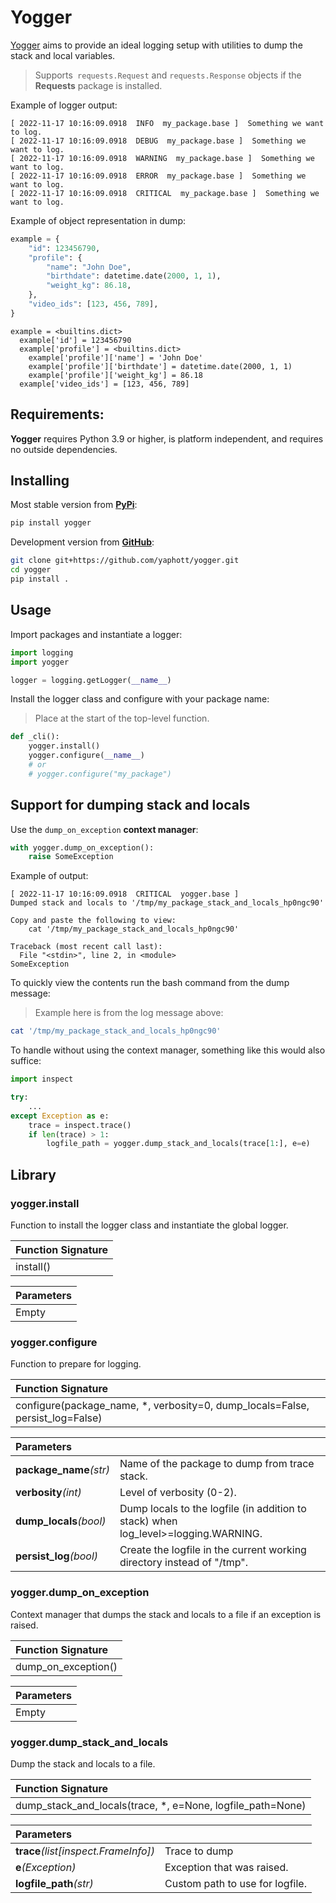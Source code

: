 # Yogger

[Yogger](https://github.com/yaphott/yogger) aims to provide an ideal logging setup with utilities to dump the stack and local variables.

> Supports` requests.Request` and `requests.Response` objects if the **Requests** package is installed.

Example of logger output:

```text
[ 2022-11-17 10:16:09.0918  INFO  my_package.base ]  Something we want to log.
[ 2022-11-17 10:16:09.0918  DEBUG  my_package.base ]  Something we want to log.
[ 2022-11-17 10:16:09.0918  WARNING  my_package.base ]  Something we want to log.
[ 2022-11-17 10:16:09.0918  ERROR  my_package.base ]  Something we want to log.
[ 2022-11-17 10:16:09.0918  CRITICAL  my_package.base ]  Something we want to log.
```

Example of object representation in dump:

```python
example = {
    "id": 123456790,
    "profile": {
        "name": "John Doe",
        "birthdate": datetime.date(2000, 1, 1),
        "weight_kg": 86.18,
    },
    "video_ids": [123, 456, 789],
}
```

```text
example = <builtins.dict>
  example['id'] = 123456790
  example['profile'] = <builtins.dict>
    example['profile']['name'] = 'John Doe'
    example['profile']['birthdate'] = datetime.date(2000, 1, 1)
    example['profile']['weight_kg'] = 86.18
  example['video_ids'] = [123, 456, 789]
```

## Requirements:

**Yogger** requires Python 3.9 or higher, is platform independent, and requires no outside dependencies.

## Installing

Most stable version from [**PyPi**](https://pypi.org/project/yogger/):

```bash
pip install yogger
```

Development version from [**GitHub**](https://github.com/yaphott/yogger):

```bash
git clone git+https://github.com/yaphott/yogger.git
cd yogger
pip install .
```

## Usage

Import packages and instantiate a logger:

```python
import logging
import yogger

logger = logging.getLogger(__name__)
```

Install the logger class and configure with your package name:

> Place at the start of the top-level function.

```python
def _cli():
    yogger.install()
    yogger.configure(__name__)
    # or
    # yogger.configure("my_package")
```

## Support for dumping stack and locals

Use the `dump_on_exception` **context manager**:

```python
with yogger.dump_on_exception():
    raise SomeException
```

Example of output:

```text
[ 2022-11-17 10:16:09.0918  CRITICAL  yogger.base ]
Dumped stack and locals to '/tmp/my_package_stack_and_locals_hp0ngc90'

Copy and paste the following to view:
    cat '/tmp/my_package_stack_and_locals_hp0ngc90'

Traceback (most recent call last):
  File "<stdin>", line 2, in <module>
SomeException
```

To quickly view the contents run the bash command from the dump message:

> Example here is from the log message above:

```Bash
cat '/tmp/my_package_stack_and_locals_hp0ngc90'
```

To handle without using the context manager, something like this would also suffice:

```python
import inspect
```

```python
try:
    ...
except Exception as e:
    trace = inspect.trace()
    if len(trace) > 1:
        logfile_path = yogger.dump_stack_and_locals(trace[1:], e=e)
```

## Library

### yogger.install

Function to install the logger class and instantiate the global logger.

| Function Signature |
| :----------------- |
| install()          |

| Parameters |
| :--------- |
| Empty      |

### yogger.configure

Function to prepare for logging.

| Function Signature                                                             |
| :----------------------------------------------------------------------------- |
| configure(package_name, \*, verbosity=0, dump_locals=False, persist_log=False) |

| Parameters              |                                                                                    |
| :---------------------- | :--------------------------------------------------------------------------------- |
| **package_name**_(str)_ | Name of the package to dump from trace stack.                                      |
| **verbosity**_(int)_    | Level of verbosity (0-2).                                                          |
| **dump_locals**_(bool)_ | Dump locals to the logfile (in addition to stack) when log_level>=logging.WARNING. |
| **persist_log**_(bool)_ | Create the logfile in the current working directory instead of "/tmp".             |

### yogger.dump_on_exception

Context manager that dumps the stack and locals to a file if an exception is raised.

| Function Signature  |
| :------------------ |
| dump_on_exception() |

| Parameters |
| :--------- |
| Empty      |

### yogger.dump_stack_and_locals

Dump the stack and locals to a file.

| Function Signature                                          |
| :---------------------------------------------------------- |
| dump_stack_and_locals(trace, \*, e=None, logfile_path=None) |

| Parameters                           |                                 |
| :----------------------------------- | :------------------------------ |
| **trace**_(list[inspect.FrameInfo])_ | Trace to dump                   |
| **e**_(Exception)_                   | Exception that was raised.      |
| **logfile_path**_(str)_              | Custom path to use for logfile. |
